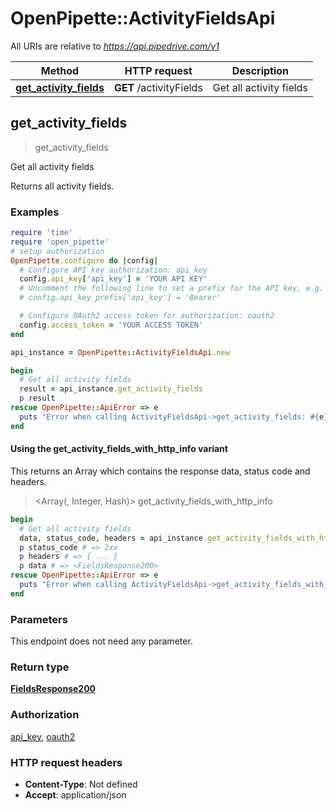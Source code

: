 # OpenPipette::ActivityFieldsApi

All URIs are relative to *https://api.pipedrive.com/v1*

| Method | HTTP request | Description |
| ------ | ------------ | ----------- |
| [**get_activity_fields**](ActivityFieldsApi.md#get_activity_fields) | **GET** /activityFields | Get all activity fields |


## get_activity_fields

> <FieldsResponse200> get_activity_fields

Get all activity fields

Returns all activity fields.

### Examples

```ruby
require 'time'
require 'open_pipette'
# setup authorization
OpenPipette.configure do |config|
  # Configure API key authorization: api_key
  config.api_key['api_key'] = 'YOUR API KEY'
  # Uncomment the following line to set a prefix for the API key, e.g. 'Bearer' (defaults to nil)
  # config.api_key_prefix['api_key'] = 'Bearer'

  # Configure OAuth2 access token for authorization: oauth2
  config.access_token = 'YOUR ACCESS TOKEN'
end

api_instance = OpenPipette::ActivityFieldsApi.new

begin
  # Get all activity fields
  result = api_instance.get_activity_fields
  p result
rescue OpenPipette::ApiError => e
  puts "Error when calling ActivityFieldsApi->get_activity_fields: #{e}"
end
```

#### Using the get_activity_fields_with_http_info variant

This returns an Array which contains the response data, status code and headers.

> <Array(<FieldsResponse200>, Integer, Hash)> get_activity_fields_with_http_info

```ruby
begin
  # Get all activity fields
  data, status_code, headers = api_instance.get_activity_fields_with_http_info
  p status_code # => 2xx
  p headers # => { ... }
  p data # => <FieldsResponse200>
rescue OpenPipette::ApiError => e
  puts "Error when calling ActivityFieldsApi->get_activity_fields_with_http_info: #{e}"
end
```

### Parameters

This endpoint does not need any parameter.

### Return type

[**FieldsResponse200**](FieldsResponse200.md)

### Authorization

[api_key](../README.md#api_key), [oauth2](../README.md#oauth2)

### HTTP request headers

- **Content-Type**: Not defined
- **Accept**: application/json

